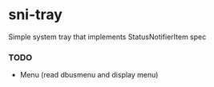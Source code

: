 # sni-tray
Simple system tray that implements StatusNotifierItem spec

### TODO
* Menu (read dbusmenu and display menu)
